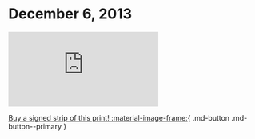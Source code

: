 # December 6, 2013

![](https://www.achewood.com/comic.php?date=12062013)

[Buy a signed strip of this print! :material-image-frame:](https://achewood-holiday-pop-up.myshopify.com/products/strip#12062013){ .md-button .md-button--primary }
